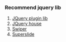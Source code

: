 ### Recommend jquery lib
1.  [JQuery plugin lib](http://www.jq22.com/)
2.  [JQuery house](http://www.htmleaf.com/)
3.  [Swiper](https://www.swiper.com.cn)
3.  [Superslide](http://www.superslide2.com)